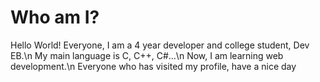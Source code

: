 # Who am I?
Hello World! Everyone, I am a 4 year developer and college student, Dev EB.\n
My main language is C, C++, C\#...\n
Now, I am learning web development.\n
Everyone who has visited my profile, have a nice day
